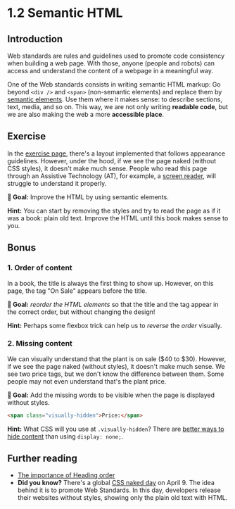 # 1.2 Semantic HTML

## Introduction

Web standards are rules and guidelines used to promote code consistency when building a web page. With those, anyone (people and robots) can access and understand the content of a webpage in a meaningful way.

One of the Web standards consists in writing semantic HTML markup: Go beyond `<div />` and `<span>` (non-semantic elements) and replace them by [semantic elements](https://developer.mozilla.org/en-US/docs/Web/HTML/Element). Use them where it makes sense: to describe sections, text, media, and so on. This way, we are not only writing **readable code**, but we are also making the web a more **accessible place**.

## Exercise

In the [exercise page](../exercises/1.2.html),
there's a layout implemented that follows appearance guidelines.
However, under the hood, if we see the page naked (without CSS styles), it doesn't make much sense.
People who read this page through an Assistive Technology (AT), for example, a [screen reader](https://developer.mozilla.org/en-US/docs/Glossary/Screen_reader), will struggle to understand it properly.

**🎯 Goal:** Improve the HTML by using semantic elements.

**Hint:** You can start by removing the styles and try to read the page as if it was a book: plain old text. Improve the HTML until this book makes sense to you.

## Bonus

### 1. Order of content

In a book, the title is always the first thing to show up. However, on this page, the tag "On Sale" appears before the title.

**🎯 Goal:** _reorder the HTML elements_ so that the title and the tag appear in the correct order, but without changing the design!

**Hint:** Perhaps some flexbox trick can help us to _reverse_ the _order_ visually.

### 2. Missing content

We can visually understand that the plant is on sale ($40 to $30). However, if we see the page naked (without styles), it doesn't make much sense. We see two price tags, but we don't know the difference between them. Some people may not even understand that's the plant price.

**🎯 Goal:** Add the missing words to be visible when the page is displayed without styles.

```html
<span class="visually-hidden">Price:</span>
```

**Hint:** What CSS will you use at `.visually-hidden`? There are [better ways to hide content](https://a11yproject.com/posts/how-to-hide-content/) than using `display: none;`.

## Further reading

- [The importance of Heading order](https://web.dev/heading-order/?utm_source=lighthouse)
- **Did you know?** There's a global [CSS naked day](https://css-naked-day.github.io/) on April 9. The idea behind it is to promote Web Standards. In this day, developers release their websites without styles, showing only the plain old text with HTML.
